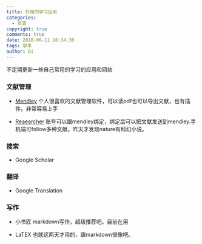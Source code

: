 ```yaml
---
title: 好用的学习应用
categories:
  - 资源
copyright: true
comments: true
date: 2018-06-11 16:34:30
tags: 学术
author: Di
---
```

不定期更新一些自己常用的学习的应用和网站
<!--more-->

### 文献管理

- [Mendley](https://www.mendeley.com/)
个人很喜欢的文献管理软件，可以读pdf也可以导出文献，也有插件。非常容易上手

- [Reaearcher](https://www.researcher-app.com/)
账号可以跟mendley绑定，绑定后可以把文献发送到mendley.手机端可follow多种文献。昨天才发现nature有科幻小说。

### 搜索
- Google Scholar

### 翻译
- Google Translation

### 写作
- 小书匠
markdown写作，超级推荐吧。目前在用

- LaTEX
也就这两天才用的，跟markdown很像吧。
